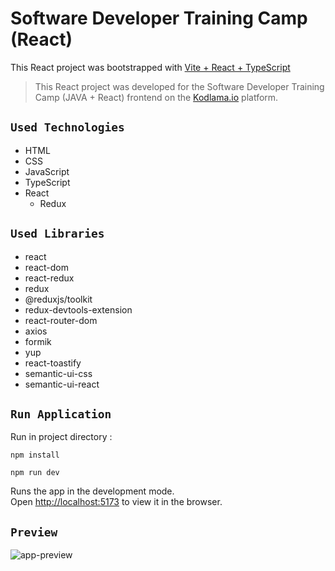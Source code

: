 # Software Developer Training Camp (React)

This React project was bootstrapped with [Vite + React + TypeScript](https://vitejs.dev)
> This React project was developed for the Software Developer Training Camp (JAVA + React) frontend on
> the [Kodlama.io](https://www.kodlama.io) platform.

## `Used Technologies`

- HTML
- CSS
- JavaScript
- TypeScript
- React
    - Redux

## `Used Libraries`

- react
- react-dom
- react-redux
- redux
- @reduxjs/toolkit
- redux-devtools-extension
- react-router-dom
- axios
- formik
- yup
- react-toastify
- semantic-ui-css
- semantic-ui-react

## `Run Application`

Run in project directory :

````shell
npm install
````

````shell
npm run dev
````

Runs the app in the development mode.\
Open [http://localhost:5173](http://localhost:5173) to view it in the browser.

## `Preview`
![app-preview](./public/preview.gif)